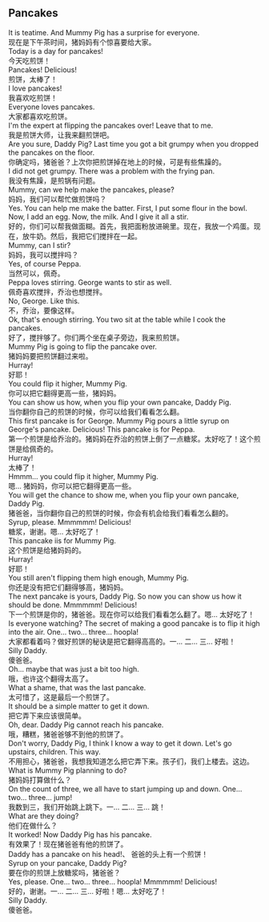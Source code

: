 ## Pancakes

It is teatime. And Mummy Pig has a surprise for everyone.\
现在是下午茶时间，猪妈妈有个惊喜要给大家。\
Today is a day for pancakes!\
今天吃煎饼！\
Pancakes! Delicious!\
煎饼，太棒了！\
I love pancakes!\
我喜欢吃煎饼！\
Everyone loves pancakes.\
大家都喜欢吃煎饼。\
I'm the expert at flipping the pancakes over! Leave that to me.\
我是煎饼大师，让我来翻煎饼吧。\
Are you sure, Daddy Pig? Last time you got a bit grumpy when you dropped the pancakes on the floor.\
你确定吗，猪爸爸？上次你把煎饼掉在地上的时候，可是有些焦躁的。\
I did not get grumpy. There was a problem with the frying pan.\
我没有焦躁，是煎锅有问题。\
Mummy, can we help make the pancakes, please?\
妈妈，我们可以帮忙做煎饼吗？\
Yes. You can help me make the batter. First, I put some flour in the bowl. Now, I add an egg. Now, the milk. And I give it all a stir.\
好的，你们可以帮我做面糊。首先，我把面粉放进碗里。现在，我放一个鸡蛋。现在，放牛奶。然后，我把它们搅拌在一起。\
Mummy, can I stir?\
妈妈，我可以搅拌吗？\
Yes, of course Peppa.\
当然可以，佩奇。\
Peppa loves stirring. George wants to stir as well.\
佩奇喜欢搅拌，乔治也想搅拌。\
No, George. Like this.\
不，乔治，要像这样。\
Ok, that's enough stirring. You two sit at the table while I cook the pancakes.\
好了，搅拌够了。你们两个坐在桌子旁边，我来煎煎饼。\
Mummy Pig is going to flip the pancake over.\
猪妈妈要把煎饼翻过来啦。\
Hurray!\
好耶！\
You could flip it higher, Mummy Pig.\
你可以把它翻得更高一些，猪妈妈。\
You can show us how, when you flip your own pancake, Daddy Pig.\
当你翻你自己的煎饼的时候，你可以给我们看看怎么翻。\
This first pancake is for George. Mummy Pig pours a little syrup on George's pancake. Delicious! This pancake is for Peppa.\
第一个煎饼是给乔治的。猪妈妈在乔治的煎饼上倒了一点糖浆。太好吃了！这个煎饼是给佩奇的。\
Hurray!\
太棒了！\
Hmmm... you could flip it higher, Mummy Pig.\
嗯... 猪妈妈，你可以把它翻得更高一些。\
You will get the chance to show me, when you flip your own pancake, Daddy Pig.\
猪爸爸，当你翻你自己的煎饼的时候，你会有机会给我们看看怎么翻的。\
Syrup, please. Mmmmmm! Delicious!\
糖浆，谢谢。嗯... 太好吃了！\
This pancake iis for Mummy Pig.\
这个煎饼是给猪妈妈的。\
Hurray!\
好耶！\
You still aren't flipping them high enough, Mummy Pig.\
你还是没有把它们翻得够高，猪妈妈。\
The next pancake is yours, Daddy Pig. So now you can show us how it should be done. Mmmmmm! Delicious!\
下一个煎饼是你的，猪爸爸。现在你可以给我们看看怎么翻了。嗯... 太好吃了！\
Is everyone watching? The secret of making a good pancake is to flip it high into the air. One... two... three... hoopla!\
大家都看着吗？做好煎饼的秘诀是把它翻得高高的。一... 二... 三... 好啦！\
Silly Daddy.\
傻爸爸。\
Oh... maybe that was just a bit too high.\
哦，也许这个翻得太高了。\
What a shame, that was the last pancake.\
太可惜了，这是最后一个煎饼了。\
It should be a simple matter to get it down.\
把它弄下来应该很简单。\
Oh, dear. Daddy Pig cannot reach his pancake.\
哦，糟糕，猪爸爸够不到他的煎饼了。\
Don't worry, Daddy Pig, I think I know a way to get it down. Let's go upstairs, children. This way.\
不用担心，猪爸爸，我想我知道怎么把它弄下来。孩子们，我们上楼去。这边。\
What is Mummy Pig planning to do?\
猪妈妈打算做什么？\
On the count of three, we all have to start jumping up and down. One... two... three... jump!\
我数到三，我们开始跳上跳下。一... 二... 三... 跳！\
What are they doing?\
他们在做什么？\
It worked! Now Daddy Pig has his pancake.\
有效果了！现在猪爸爸有他的煎饼了。\
Daddy has a pancake on his head!、
爸爸的头上有一个煎饼！\
Syrup on your pancake, Daddy Pig?\
要在你的煎饼上放糖浆吗，猪爸爸？\
Yes, please. One... two... three... hoopla! Mmmmmm! Delicious!\
好的，谢谢。一... 二... 三... 好啦！嗯... 太好吃了！\
Silly Daddy.\
傻爸爸。